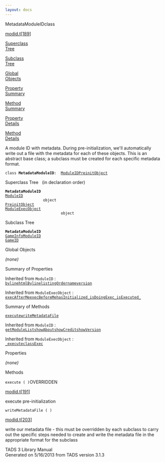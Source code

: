 ```yaml
---
layout: docs
---
```

<span class="title">MetadataModuleID</span><span class="type">class</span>

[modid.t](../file/modid.t.html)\[[189](../source/modid.t.html#189)\]

[Superclass  
Tree](#_SuperClassTree_)

[Subclass  
Tree](#_SubClassTree_)

[Global  
Objects](#_ObjectSummary_)

[Property  
Summary](#_PropSummary_)

[Method  
Summary](#_MethodSummary_)

[Property  
Details](#_Properties_)

[Method  
Details](#_Methods_)

<div class="fdesc">

A module ID with metadata. During pre-initialization, we'll
automatically write out a file with the metadata for each of these
objects. This is an abstract base class; a subclass must be created for
each specific metadata format.

`class `**`MetadataModuleID`**` :   `[`ModuleID`](../object/ModuleID.html)[`PreinitObject`](../object/PreinitObject.html)

</div>

<span id="_SuperClassTree_"></span>

<div class="mjhd">

<span class="hdln">Superclass Tree</span>   (in declaration order)

</div>

**`MetadataModuleID`**  
[`ModuleID`](../object/ModuleID.html)  
`                 object`  
[`PreinitObject`](../object/PreinitObject.html)  
[`ModuleExecObject`](../object/ModuleExecObject.html)  
`                         object`  
<span id="_SubClassTree_"></span>

<div class="mjhd">

<span class="hdln">Subclass Tree</span>  

</div>

**`MetadataModuleID`**  
[`GameInfoModuleID`](../object/GameInfoModuleID.html)  
[`GameID`](../object/GameID.html)  
<span id="_ObjectSummary_"></span>

<div class="mjhd">

<span class="hdln">Global Objects</span>  

</div>

*(none)* <span id="_PropSummary_"></span>

<div class="mjhd">

<span class="hdln">Summary of Properties</span>  

</div>



Inherited from `ModuleID` :  
[`byline`](../object/ModuleID.html#byline)[`htmlByline`](../object/ModuleID.html#htmlByline)[`listingOrder`](../object/ModuleID.html#listingOrder)[`name`](../object/ModuleID.html#name)[`version`](../object/ModuleID.html#version)



Inherited from `ModuleExecObject` :  
[`execAfterMe`](../object/ModuleExecObject.html#execAfterMe)[`execBeforeMe`](../object/ModuleExecObject.html#execBeforeMe)[`hasInitialized_`](../object/ModuleExecObject.html#hasInitialized_)[`isDoingExec_`](../object/ModuleExecObject.html#isDoingExec_)[`isExecuted_`](../object/ModuleExecObject.html#isExecuted_)

<span id="_MethodSummary_"></span>

<div class="mjhd">

<span class="hdln">Summary of Methods</span>  

</div>

[`execute`](#execute)[`writeMetadataFile`](#writeMetadataFile)

Inherited from `ModuleID` :  
[`getModuleList`](../object/ModuleID.html#getModuleList)[`showAbout`](../object/ModuleID.html#showAbout)[`showCredit`](../object/ModuleID.html#showCredit)[`showVersion`](../object/ModuleID.html#showVersion)



Inherited from `ModuleExecObject` :  
[`_execute`](../object/ModuleExecObject.html#_execute)[`classExec`](../object/ModuleExecObject.html#classExec)

<span id="_Properties_"></span>

<div class="mjhd">

<span class="hdln">Properties</span>  

</div>

*(none)* <span id="_Methods_"></span>

<div class="mjhd">

<span class="hdln">Methods</span>  

</div>

<span id="execute"></span>

`execute ( )`<span class="rem">OVERRIDDEN</span>

[modid.t](../file/modid.t.html)\[[191](../source/modid.t.html#191)\]

<div class="desc">

execute pre-initialization

</div>

<span id="writeMetadataFile"></span>

`writeMetadataFile ( )`

[modid.t](../file/modid.t.html)\[[203](../source/modid.t.html#203)\]

<div class="desc">

write our metadata file - this must be overridden by each subclass to
carry out the specific steps needed to create and write the metadata
file in the appropriate format for the subclass

</div>

<div class="ftr">

TADS 3 Library Manual  
Generated on 5/16/2013 from TADS version 3.1.3

</div>
